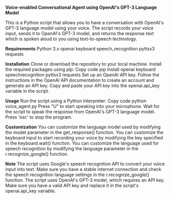 **Voice-enabled Conversational Agent using OpenAI's GPT-3 Language Model**

This is a Python script that allows you to have a conversation with OpenAI's GPT-3 language model using your voice. 
The script records your voice input, sends it to OpenAI's GPT-3 model, and returns the response text which is spoken aloud to you using text-to-speech technology.

**Requirements**
Python 3.x
openai
keyboard
speech_recognition
pyttsx3
requests

**Installation**
Clone or download the repository to your local machine.
Install the required packages using pip:
Copy code
pip install openai keyboard speechrecognition pyttsx3 requests
Set up an OpenAI API key. Follow the instructions in the OpenAI API documentation to create an account and generate an API key.
Copy and paste your API key into the openai.api_key variable in the script.

**Usage**
Run the script using a Python interpreter:
Copy code
python voice_agent.py
Press "U" to start speaking into your microphone.
Wait for the script to speak the response from OpenAI's GPT-3 language model.
Press 'esc' to stop the program.

**Customization**
You can customize the language model used by modifying the model parameter in the get_response() function.
You can customize the keyboard input to start recording your voice by modifying the key specified in the keyboard.wait() function.
You can customize the language used for speech recognition by modifying the language parameter in the r.recognize_google() function.

**Note**
The script uses Google's speech recognition API to convert your voice input into text. Make sure you have a stable internet connection and check the speech recognition language settings in the r.recognize_google() function.
The script uses OpenAI's GPT-3 model, which requires an API key. Make sure you have a valid API key and replace it in the script's openai.api_key variable.
